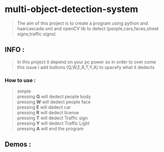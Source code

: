 # multi-object-detection-system
>The aim of this project is to create a program using python and haarcascade.xml and openCV lib to detect (people,cars,faces,street signs,traffic signs)

## INFO :
>In this project it depend on your pc power so in order to over come this issue i add buttons (Q,W,E,R,T,Y,A) to spacefy what it dedects
### How to use :
>simple<br/>
>pressing **Q** will dedect people body<br/>
>pressing **W** will dedect people face<br/>
>pressing **E** will dedect car<br/>
>pressing **R** will dedect license<br/>
>pressing **T** will dedect Traffic sign<br/>
>pressing **Y** will dedect Traffic Light<br/>
>pressing **A** will end the program<br/>

## Demos :
